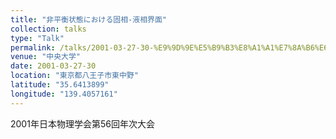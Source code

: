 ```yaml
---
title: "非平衡状態における固相-液相界面"
collection: talks
type: "Talk"
permalink: /talks/2001-03-27-30-%E9%9D%9E%E5%B9%B3%E8%A1%A1%E7%8A%B6%E6%85%8B%E3%81%AB%E3%81%8A%E3%81%91%E3%82%8B%E5%9B%BA%E7%9B%B8-%E6%B6%B2%E7%9B%B8%E7%95%8C%E9%9D%A2
venue: "中央大学"
date: 2001-03-27-30
location: "東京都八王子市東中野"
latitude: "35.6413899"
longitude: "139.4057161"
---
```


2001年日本物理学会第56回年次大会
